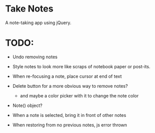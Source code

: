 Take Notes
==========

A note-taking app using jQuery.

TODO:
=====

* Undo removing notes

* Style notes to look more like scraps of notebook paper or post-its.

* When re-focusing a note, place cursor at end of text

* Delete button for a more obvious way to remove notes?
    - and maybe a color picker with it to change the note color

* Note() object?

* When a note is selected, bring it in front of other notes

* When restoring from no previous notes, js error thrown

